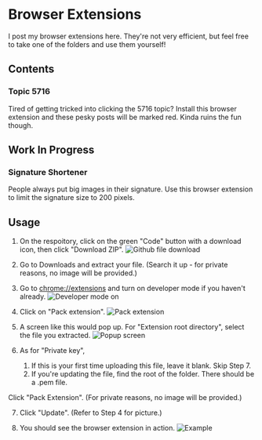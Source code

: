 # Browser Extensions
I post my browser extensions here. They're not very efficient, but feel free to take one of the folders and use them yourself!

## Contents
### Topic 5716
Tired of getting tricked into clicking the 5716 topic? Install this browser extension and these pesky posts will be marked red. Kinda ruins the fun though.

## Work In Progress
### Signature Shortener
People always put big images in their signature. Use this browser extension to limit the signature size to 200 pixels.

## Usage
1. On the respoitory, click on the green "Code" button with a download icon, then click "Download ZIP".
![Github file download](https://media.discordapp.net/attachments/764843192310431787/867302041503924234/unknown.png)

2. Go to Downloads and extract your file.
(Search it up - for private reasons, no image will be provided.)

3. Go to [chrome://extensions](chrome://extensions) and turn on developer mode if you haven't already.
![Developer mode on](https://media.discordapp.net/attachments/764843192310431787/867304007818149908/unknown.png?width=1025&height=41)

4. Click on "Pack extension".
![Pack extension](https://media.discordapp.net/attachments/764843192310431787/867304245417476126/unknown.png)

5. A screen like this would pop up. For "Extension root directory", select the file you extracted.
![Popup screen](https://media.discordapp.net/attachments/764843192310431787/867304966620315668/unknown.png)

6. As for "Private key",
    1. If this is your first time uploading this file, leave it blank. Skip Step 7.
    2. If you're updating the file, find the root of the folder. There should be a .pem file.

Click "Pack Extension".
(For private reasons, no image will be provided.)

7. Click "Update".
(Refer to Step 4 for picture.)

8. You should see the browser extension in action.
![Example](https://media.discordapp.net/attachments/837969134000013343/867269692783329281/unknown.png)
